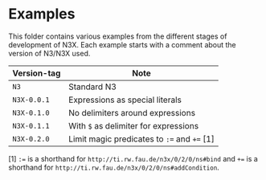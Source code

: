 # Examples

This folder contains various examples from the different stages of development of N3X.
Each example starts with a comment about the version of N3/N3X used.

| Version-tag | Note |
| ----------- | ---- |
| `N3`        | Standard N3 |
| `N3X-0.0.1` | Expressions as special literals |
| `N3X-0.1.0` | No delimiters around expressions |
| `N3X-0.1.1` | With `$` as delimiter for expressions |
| `N3X-0.2.0` | Limit magic predicates to `:=` and `+=` [1] |

[1] `:=` is a shorthand for `http://ti.rw.fau.de/n3x/0/2/0/ns#bind` and `+=` is a shorthand for `http://ti.rw.fau.de/n3x/0/2/0/ns#addCondition`.